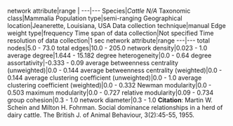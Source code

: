 network attribute|range
|
---|---
Species|*Cattle N/A*
Taxonomic class|Mammalia
Population type|semi-ranging
Geographical location|Jeanerette, Louisiana, USA
Data collection technique|manual 
Edge weight type|frequency
Time span of data collection|Not specified
Time resolution of data collection|1 sec
network attribute|range
---|---
total nodes|5.0 - 73.0
total edges|10.0 - 205.0
network density|0.023 - 1.0
average degree|1.644 - 15.182
degree heterogeneity|0.0 - 0.64
degree assortativity|-0.333 - 0.09
average betweenness centrality (unweighted)|0.0 - 0.144
average betweenness centrality (weighted)|0.0 - 0.144
average clustering coefficient (unweighted)|0.0 - 1.0
average clustering coefficient (weighted)|0.0 - 0.332
Newman modularity|0.0 - 0.503
maximum modularity|0.0 - 0.727
relative modularity|0.09 - 0.734
group cohesion|0.3 - 1.0
network diameter|0.3 - 1.0
**Citation**: Martin W. Schein and Milton H. Fohrman. Social dominance relationships in a herd of dairy cattle. The British J. of Animal Behaviour, 3(2):45-55, 1955.
